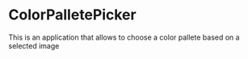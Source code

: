# ColorPalletePicker
 This is an application that allows to choose a color pallete based on a selected image
